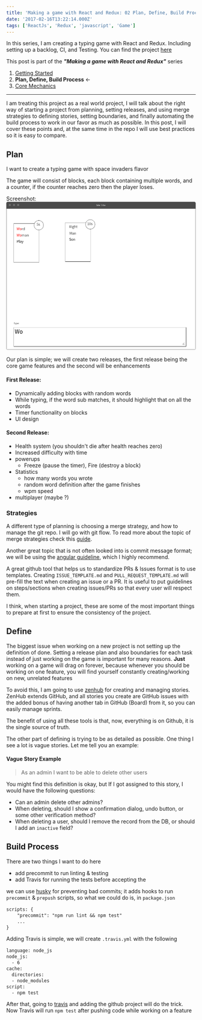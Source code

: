 ```yaml
---
title: 'Making a game with React and Redux: 02 Plan, Define, Build Process'
date: '2017-02-16T13:22:14.000Z'
tags: ['ReactJs', 'Redux', 'javascript', 'Game']
---
```


In this series, I am creating a typing game with React and Redux. Including setting up a backlog, CI, and Testing.
You can find the project [here](https://github.com/nadeemkhedr/typemania)

This post is part of the **_"Making a game with React and Redux"_** series

1. [Getting Started](/making-a-game-with-react-and-redux-getting-started/)
2. **Plan, Define, Build Process** <-
3. [Core Mechanics](/making-a-game-with-react-and-redux-03-core-mechanics/)

---

I am treating this project as a real world project, I will talk about the right way of starting a project from planning, setting releases, and using merge strategies to defining stories, setting boundaries, and finally automating the build process to work in our favor as much as possible.
In this post, I will cover these points and, at the same time in the repo I will use best practices so it is easy to compare.

## Plan

I want to create a typing game with space invaders flavor

The game will consist of blocks, each block containing multiple words, and a counter, if the counter reaches zero then the player loses.

Screenshot:
![](./images/wireframe.png)

Our plan is simple; we will create two releases, the first release being the core game features and the second will be enhancements

#### First Release:

- Dynamically adding blocks with random words
- While typing, if the word sub matches, it should highlight that on all the words
- Timer functionality on blocks
- UI design

#### Second Release:

- Health system (you shouldn't die after health reaches zero)
- Increased difficulty with time
- powerups
  - Freeze (pause the timer), Fire (destroy a block)
- Statistics
  - how many words you wrote
  - random word definition after the game finishes
  - wpm speed
- multiplayer (maybe ?)

### Strategies

A different type of planning is choosing a merge strategy, and how to manage the git repo. I will go with git flow. To read more about the topic of merge strategies check this [guide](http://www.creativebloq.com/web-design/choose-right-git-branching-strategy-121518344).

Another great topic that is not often looked into is commit message format; we will be using the [angular guideline](https://github.com/angular/angular.js/blob/master/CONTRIBUTING.md#commit), which I highly recommend.

A great github tool that helps us to standardize PRs & Issues format is to use templates. Creating `ISSUE_TEMPLATE.md` and `PULL_REQUEST_TEMPLATE.md` will pre-fill the text when creating an issue or a PR.
It is useful to put guidelines on steps/sections when creating issues/PRs so that every user will respect them.

I think, when starting a project, these are some of the most important things to prepare at first to ensure the consistency of the project.

## Define

The biggest issue when working on a new project is not setting up the definition of done.
Setting a release plan and also boundaries for each task instead of just working on the game is important for many reasons.
**Just** working on a game will drag on forever, because whenever you should be working on one feature, you will find yourself constantly creating/working on new, unrelated features

To avoid this, I am going to use [zenhub](https://www.zenhub.com/) for creating and managing stories. ZenHub extends GitHub, and all stories you create are GitHub issues with the added bonus of having another tab in GitHub (Board) from it, so you can easily manage sprints.

The benefit of using all these tools is that, now, everything is on Github, it is the single source of truth.

The other part of defining is trying to be as detailed as possible. One thing I see a lot is vague stories. Let me tell you an example:

#### Vague Story Example

> As an admin I want to be able to delete other users

You might find this definition is okay, but If I got assigned to this story, I would have the following questions:

- Can an admin delete other admins?
- When deleting, should I show a confirmation dialog, undo button, or some other verification method?
- When deleting a user, should I remove the record from the DB, or should I add an `inactive` field?

## Build Process

There are two things I want to do here

- add precommit to run linting & testing
- add Travis for running the tests before accepting the

we can use [husky](https://github.com/typicode/husky) for preventing bad commits; it adds hooks to run `precommit` & `prepush` scripts, so what we could do is, in `package.json`

```
scripts: {
    "precommit": "npm run lint && npm test"
    ...
}
```

Adding Travis is simple, we will create `.travis.yml` with the following

```
language: node_js
node_js:
  - 6
cache:
  directories:
  - node_modules
script:
  - npm test
```

After that, going to [travis](https://travis-ci.org) and adding the github project will do the trick.
Now Travis will run `npm test` after pushing code while working on a feature
